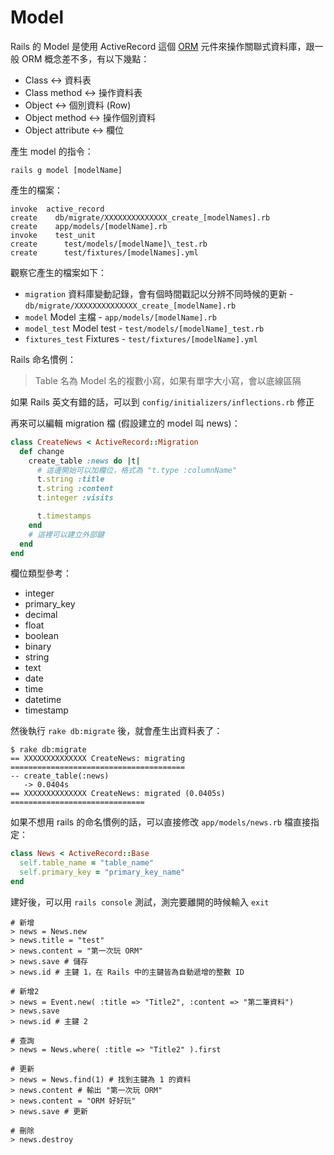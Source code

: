 # Model

Rails 的 Model 是使用 ActiveRecord 這個 [ORM](/programming/orm.md) 元件來操作關聯式資料庫，跟一般 ORM 概念差不多，有以下幾點：

* Class <-> 資料表
* Class method <-> 操作資料表
* Object <-> 個別資料 (Row)
* Object method <-> 操作個別資料
* Object attribute <-> 欄位

產生 model 的指令：

    rails g model [modelName]

產生的檔案：

    invoke  active_record
    create    db/migrate/XXXXXXXXXXXXXX_create_[modelNames].rb
    create    app/models/[modelName].rb
    invoke    test_unit
    create      test/models/[modelName]\_test.rb
    create      test/fixtures/[modelNames].yml

觀察它產生的檔案如下：

  * `migration` 資料庫變動記錄，會有個時間戳記以分辨不同時候的更新 - `db/migrate/XXXXXXXXXXXXXX_create_[modelName].rb`
  * `model` Model 主檔 - `app/models/[modelName].rb`
  * `model_test` Model test - `test/models/[modelName]_test.rb`
  * `fixtures_test` Fixtures - `test/fixtures/[modelName].yml`

Rails 命名慣例：

> Table 名為 Model 名的複數小寫，如果有單字大小寫，會以底線區隔

如果 Rails 英文有錯的話，可以到 `config/initializers/inflections.rb` 修正

再來可以編輯 migration 檔 (假設建立的 model 叫 news)：

```ruby
class CreateNews < ActiveRecord::Migration
  def change
    create_table :news do |t|
      # 這邊開始可以加欄位，格式為 "t.type :columnName"
      t.string :title
      t.string :content
      t.integer :visits

      t.timestamps
    end
    # 這裡可以建立外部鍵
  end
end
```

欄位類型參考：

* integer
* primary_key
* decimal
* float
* boolean
* binary
* string
* text
* date
* time
* datetime
* timestamp

然後執行 `rake db:migrate` 後，就會產生出資料表了：

```
$ rake db:migrate
== XXXXXXXXXXXXXX CreateNews: migrating =======================================
-- create_table(:news)
   -> 0.0404s
== XXXXXXXXXXXXXX CreateNews: migrated (0.0405s) ==============================
```

如果不想用 rails 的命名慣例的話，可以直接修改 `app/models/news.rb` 檔直接指定：

```ruby
class News < ActiveRecord::Base
  self.table_name = "table_name"
  self.primary_key = "primary_key_name"
end
```

建好後，可以用 `rails console` 測試，測完要離開的時候輸入 `exit`

```
# 新增
> news = News.new
> news.title = "test"
> news.content = "第一次玩 ORM"
> news.save # 儲存
> news.id # 主鍵 1，在 Rails 中的主鍵皆為自動遞增的整數 ID

# 新增2
> news = Event.new( :title => "Title2", :content => "第二筆資料")
> news.save
> news.id # 主鍵 2

# 查詢
> news = News.where( :title => "Title2" ).first

# 更新
> news = News.find(1) # 找到主鍵為 1 的資料
> news.content # 輸出 "第一次玩 ORM"
> news.content = "ORM 好好玩"
> news.save # 更新

# 刪除
> news.destroy
```

